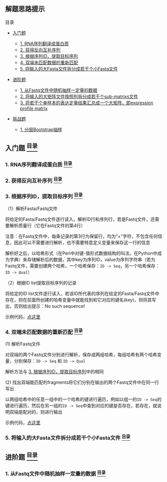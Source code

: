 ## 解题思路提示

<a name="content">目录</a>

- [入门题](#for-beginer)
    - [1. RNA序列翻译成蛋白质](#for-beginer-1)
    - [2. 获得反向互补序列](#for-beginer-2)
    - [3. 根据序列ID，提取目标序列](#for-beginer-3)
    - [4. 双端未匹配数据的重新匹配](#for-beginer-4)
    - [5. 将输入的大Fasta文件拆分成若干个小Fasta文件](#for-beginer-5)
- [进阶题](#for-user-with-middle-level)
    - [1. 从Fastq文件中随机抽样一定量的数据](#for-user-with-middle-level-1)
    - [2. 将输入的大矩阵文件按照列拆分成若干个sub-matrixs文件](#for-user-with-middle-level-2)
    - [3. 将若干个单样本的表达定量结果汇总成一个大矩阵，即expression profile matrix](#for-user-with-middle-level-3)

- [挑战题](#for-veterans)
    - [1. 分层Bootstrap抽样](#for-veterans-1)

<a name="for-beginer"><h2>入门题 [<sup>目录</sup>](#content)</h2></a>

<a name="for-beginer-1"><h3>1. RNA序列翻译成蛋白质 [<sup>目录</sup>](#content)</h3></a>

<a name="for-beginer-2"><h3>2. 获得反向互补序列 [<sup>目录</sup>](#content)</h3></a>

<a name="for-beginer-3"><h3>3. 根据序列ID，提取目标序列 [<sup>目录</sup>](#content)</h3></a>

（1）解析Fasta/Fastq文件

将给定的Fasta/Fastq文件逐行读入，解析ID行和序列行，若是Fastq文件，还需要解析质量行（它在Fastq文件的第4行）

注意：在Fastq文件中，每条记录的第3行为保留行，均为“+”字符，不包含任何信息，因此可以不需要进行解析，也不需要特意定义变量来保存这一行的信息

解析好之后，以哈希形式（在Perl中对键-值形式数据结构的叫法，在Python中成为字典）来存储解析后的数据，其中key为序列ID，value为序列字符串（若为Fastq文件，需要创建两个哈希，一个哈希保存：`ID -> Seq`，另一个哈希保存：`ID -> Qual`）

（2）根据ID list提取目标序列的记录

将给定的ID list文件逐行读入，若该ID所代表的序列在给定的Fasta/Fastq文件中存在，则在前面所创建的哈希变量中就能找到和它对应的键名(key)，则将其写出，否则给出提示：No such sequence!

示例代码，[点这里](./Answers/extractSeqFromFasta.pl)

<a name="for-beginer-4"><h3>4. 双端未匹配数据的重新匹配 [<sup>目录</sup>](#content)</h3></a>

(1) 解析Fastq文件

对双端的两个Fastq文件分别进行解析，保存成两组哈希，每组哈希有两个哈希变量，分别保存：`ID -> Seq` 和 `ID -> Qual`

解析方法与 [3. 根据序列ID，提取目标序列](for-beginer-3)中的相同

(2) 找出双端能匹配的fragments将它们分别在输出的两个Fastq文件中在同一行写出

以两组哈希中的任意一组中的一个哈希的键进行遍历，例如以组一的`ID -> Seq`的键进行遍历，然后在另一组的`ID -> Seq`中查到对应的键是否存在，若存在，就说明双端是配对的，则进行输出

示例代码，[点这里](./Answers/PairsMate.pl)

<a name="for-beginer-5"><h3>5. 将输入的大Fasta文件拆分成若干个小Fasta文件 [<sup>目录</sup>](#content)</h3></a>

<a name="for-user-with-middle-level"><h2>进阶题 [<sup>目录</sup>](#content)</h2></a>

<a name="for-user-with-middle-level-1"><h3>1. 从Fastq文件中随机抽样一定量的数据 [<sup>目录</sup>](#content)</h3></a>

